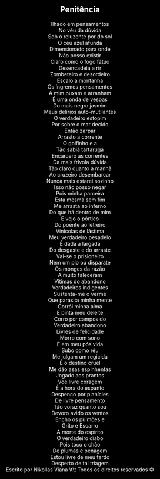 <html style="color: white; background-color: black;">
<body style="color: white; background-color: black;">
<article style="text-align:center;">
  <h1 style="align:center;">Penitência</h1>
Ilhado em pensamentos <br/>
No véu da dúvida <br/>
Sob o reluzente por do sol <br/>
O céu azul afunda <br/>
Dimensionado para onde <br/>
Não posso existir <br/>
Claro como o fogo fátuo <br/>
Desencadeia a rir <br/>
Zombeteiro e desordeiro <br/>
Escalo a montanha <br/>
Os íngremes pensamentos <br/>
A mim puxam e arranham <br/>
É uma onda de vespas <br/>
Do mais negro jasmim <br/>
Meus delírios auto-mutilantes <br/>
O verdadeiro estopim <br/>
Por sobre o mar decido <br/>
Então zarpar <br/>
Arrasto a corrente <br/>
O golfinho e a <br/>
Tão sabiá tartaruga <br/>
Encarcero as correntes <br/>
Da mais frívola dúvida <br/>
Tão claro quanto a manhã <br/>
Ao cruzeiro desembarcar <br/>
Nunca mais estarei sozinho <br/>
Isso não posso negar <br/>
Pois minha parceira <br/>
Esta mesma sem fim <br/>
Me arrasta ao inferno <br/>
Do que há dentro de mim <br/>
E vejo o pórtico <br/>
Do poente ao letreiro <br/>
Vinícolas de lástima <br/>
Meu verdadeiro pesadelo <br/>
É dada a largada <br/>
Do desgaste e do arraste <br/>
Vai-se o prisioneiro <br/>
Nem um pio ou disparate <br/>
Os monges da razão <br/>
A muito faleceram <br/>
Vítimas do abandono <br/>
Verdadeiros indigentes <br/>
Sustenta-me o verme <br/>
Que parasita minha mente <br/>
Corrói minha alma <br/>
E pinta meu deleite <br/>
Corro por campos do <br/>
Verdadeiro abandono <br/>
Livres de felicidade <br/>
Morro com sono <br/>
E em meu pós vida <br/>
Subo como réu <br/>
Me julgam um regicida <br/>
É o destino cruel <br/>
Me dão asas espinhentas <br/>
Jogado aos prantos <br/>
Voe livre coragem <br/>
É a hora do espanto <br/>
Despenco por planícies <br/>
De livre pensamento <br/>
Tão voraz quanto sou <br/>
Devoro avido os ventos <br/>
Encho os pulmões e  <br/>
Grito e Escarro <br/>
A morte do espírito <br/>
O verdadeiro diabo <br/>
Pois toco o chão <br/>
De plumas e penagem <br/>
Estou livre de meu fardo <br/>
Desperto de tal triagem <br/>
</article>
  <footer style="text-align:center">Escrito por Nikollas Viana \t\t Todos os direitos reservados ©</footer>
</body>
</html>
